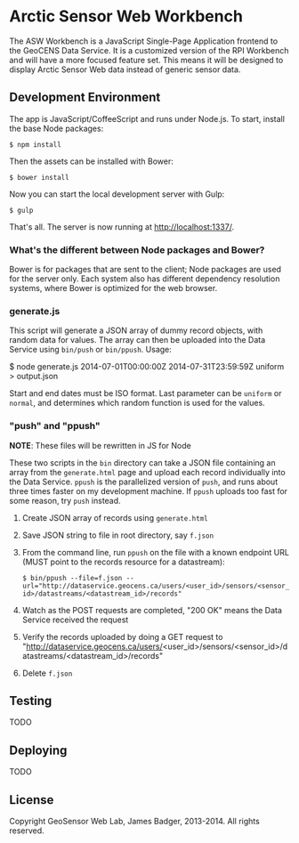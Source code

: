 # Arctic Sensor Web Workbench

The ASW Workbench is a JavaScript Single-Page Application frontend to the GeoCENS Data Service. It is a customized version of the RPI Workbench and will have a more focused feature set. This means it will be designed to display Arctic Sensor Web data instead of generic sensor data.

## Development Environment

The app is JavaScript/CoffeeScript and runs under Node.js. To start, install the base Node packages:

    $ npm install

Then the assets can be installed with Bower:

    $ bower install

Now you can start the local development server with Gulp:

    $ gulp

That's all. The server is now running at [http://localhost:1337/](http://localhost:1337/).

### What's the different between Node packages and Bower?

Bower is for packages that are sent to the client; Node packages are used for the server only. Each system also has different dependency resolution systems, where Bower is optimized for the web browser.

### generate.js

This script will generate a JSON array of dummy record objects, with random data for values. The array can then be uploaded into the Data Service using `bin/push` or `bin/ppush`. Usage:

  $ node generate.js 2014-07-01T00:00:00Z 2014-07-31T23:59:59Z uniform > output.json

Start and end dates must be ISO format. Last parameter can be `uniform` or `normal`, and determines which random function is used for the values.

### "push" and "ppush"

**NOTE**: These files will be rewritten in JS for Node

These two scripts in the `bin` directory can take a JSON file containing an array from the `generate.html` page and upload each record individually into the Data Service. `ppush` is the parallelized version of `push`, and runs about three times faster on my development machine. If `ppush` uploads too fast for some reason, try `push` instead.

1. Create JSON array of records using `generate.html`
2. Save JSON string to file in root directory, say `f.json`
3. From the command line, run `ppush` on the file with a known endpoint URL (MUST point to the records resource for a datastream):

	`$ bin/ppush --file=f.json --url="http://dataservice.geocens.ca/users/<user_id>/sensors/<sensor_id>/datastreams/<datastream_id>/records"`

4. Watch as the POST requests are completed, "200 OK" means the Data Service received the request
5. Verify the records uploaded by doing a GET request to "http://dataservice.geocens.ca/users/<user_id>/sensors/<sensor_id>/datastreams/<datastream_id>/records"
6. Delete `f.json`

## Testing

TODO

## Deploying

TODO

## License

Copyright GeoSensor Web Lab, James Badger, 2013-2014. All rights reserved.
